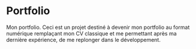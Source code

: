 # Portfolio
Mon portfolio. Ceci est un projet destiné à devenir mon portfolio au format numérique remplaçant mon CV classique et me permettant après ma dernière expérience, de me replonger dans le développement.
